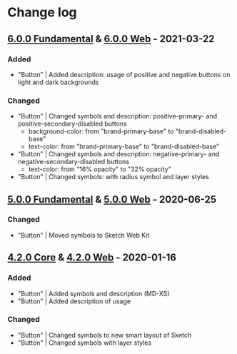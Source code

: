 # Change log

## [6.0.0 Fundamental](https://github.com/cake-hub/lidl-sketch/tree/v6.0.0) & [6.0.0 Web](https://github.com/cake-hub/lidl-web-sketch/tree/v6.0.0) - 2021-03-22

### Added

* "Button" | Added description: usage of positive and negative buttons on light and dark backgrounds

### Changed

* "Button" | Changed symbols and description: positive-primary- and positive-secondary-disabled buttons
  * background-color: from "brand-primary-base" to "brand-disabled-base"
  * text-color: from "brand-primary-base" to "brand-disabled-base"
* "Button" | Changed symbols and description: negative-primary- and negative-secondary-disabled buttons
  * text-color: from "16% opacity" to "32% opacity"
* "Button" | Changed symbols: with radius symbol and layer styles


## [5.0.0 Fundamental](https://github.com/cake-hub/lidl-sketch/tree/v5.0.0) & [5.0.0 Web](https://github.com/cake-hub/lidl-web-sketch/tree/v5.0.0) - 2020-06-25

### Changed

* "Button" | Moved symbols to Sketch Web Kit


## [4.2.0 Core](https://www.secrz.de/bitbucket/projects/UXCAKE/repos/lidl-cake-ui-core/browse?at=refs%2Ftags%2Fv4.2.0) & [4.2.0 Web](https://www.secrz.de/bitbucket/projects/UXCAKE/repos/lidl-cake-ui-web/browse?at=refs%2Ftags%2Fv4.2.0) - 2020-01-16

### Added

* "Button" | Added symbols and description (MD-XS)
* "Button" | Added description of usage

### Changed

* "Button" | Changed symbols to new smart layout of Sketch
* "Button" | Changed symbols with layer styles
